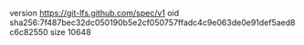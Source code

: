 version https://git-lfs.github.com/spec/v1
oid sha256:7f487bec32dc050190b5e2cf050757ffadc4c9e063de0e91def5aed8c6c82550
size 10648
